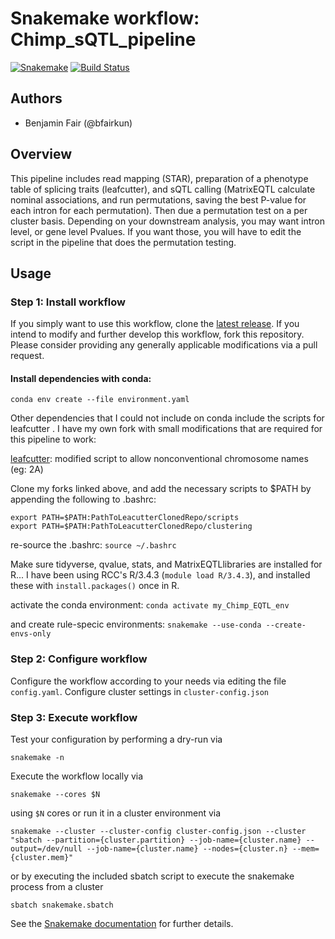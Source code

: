 # Snakemake workflow: Chimp_sQTL_pipeline

[![Snakemake](https://img.shields.io/badge/snakemake-≥5.3.0-brightgreen.svg)](https://snakemake.bitbucket.io)
[![Build Status](https://travis-ci.org/snakemake-workflows/sQTL_pipeline.svg?branch=master)](https://travis-ci.org/snakemake-workflows/sQTL_pipeline)


## Authors

* Benjamin Fair (@bfairkun)

## Overview
This pipeline includes read mapping (STAR), preparation of a phenotype table of splicing traits (leafcutter), and sQTL calling (MatrixEQTL calculate nominal associations, and run permutations, saving the best P-value for each intron for each permutation). Then due a permutation test on a per cluster basis. Depending on your downstream analysis, you may want intron level, or gene level Pvalues. If you want those, you will have to edit the script in the pipeline that does the permutation testing.

## Usage

### Step 1: Install workflow

If you simply want to use this workflow, clone the [latest release](https://github.com/bfairkun/sQTL_pipeline).
If you intend to modify and further develop this workflow, fork this repository. Please consider providing any generally applicable modifications via a pull request.

#### Install dependencies with conda:

`conda env create --file environment.yaml`

Other dependencies that I could not include on conda include the scripts for leafcutter . I have my own fork with small modifications that are required for this pipeline to work:

[leafcutter](https://github.com/bfairkun/leafcutter): modified script to allow nonconventional chromosome names (eg: 2A)

Clone my forks linked above, and add the necessary scripts to $PATH by appending the following to .bashrc:
```
export PATH=$PATH:PathToLeacutterClonedRepo/scripts
export PATH=$PATH:PathToLeacutterClonedRepo/clustering
```

re-source the .bashrc:
`source ~/.bashrc`

Make sure tidyverse, qvalue, stats, and MatrixEQTLlibraries are installed for R... I have been using RCC's R/3.4.3 (`module load R/3.4.3`), and installed these with `install.packages()` once in R.

activate the conda environment:
`conda activate my_Chimp_EQTL_env` 

and create rule-specic environments:
`snakemake --use-conda --create-envs-only`

### Step 2: Configure workflow

Configure the workflow according to your needs via editing the file `config.yaml`. Configure cluster settings in `cluster-config.json`

### Step 3: Execute workflow

Test your configuration by performing a dry-run via

    snakemake -n

Execute the workflow locally via

    snakemake --cores $N

using `$N` cores or run it in a cluster environment via

    snakemake --cluster --cluster-config cluster-config.json --cluster "sbatch --partition={cluster.partition} --job-name={cluster.name} --output=/dev/null --job-name={cluster.name} --nodes={cluster.n} --mem={cluster.mem}"

or by executing the included sbatch script to execute the snakemake process from a cluster

    sbatch snakemake.sbatch

See the [Snakemake documentation](https://snakemake.readthedocs.io) for further details.
